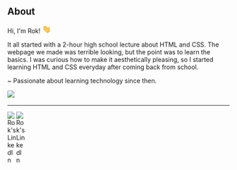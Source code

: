## About

Hi, I'm Rok! <img src = "./wave.gif" width="20" />

It all started with a 2-hour high school lecture about HTML and CSS. The webpage we made was terrible looking, but the point was to learn the basics. I was curious how to make it aesthetically pleasing, so I started learning HTML and CSS everyday after coming back from school.

~ Passionate about learning technology since then.

![](https://github-readme-stats.vercel.app/api/top-langs/?username=cervus-camelopardalis&theme=dark&hide_border=true&include_all_commits=true&layout=compact)

---

<a href="https://stackoverflow.com/users/10347145/rok-benko?tab=profile">
  <img align="left" alt="Rok's LinkedIn" width="20px" src="https://simpleicons.now.sh/stackoverflow/495f7e" />
</a>

<a href="https://www.linkedin.com/in/rokbenko/">
  <img align="left" alt="Rok's LinkedIn" width="20px" src="https://simpleicons.now.sh/linkedin/495f7e" />
</a>
